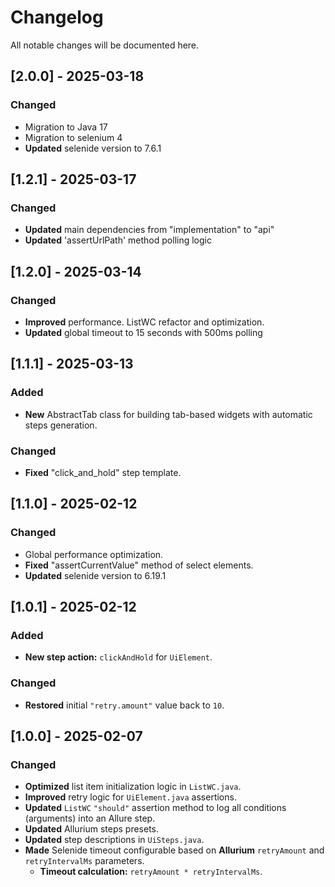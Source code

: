 # Changelog
All notable changes will be documented here.

## [2.0.0] - 2025-03-18
### Changed
- Migration to Java 17
- Migration to selenium 4
- **Updated** selenide version to 7.6.1

## [1.2.1] - 2025-03-17
### Changed
- **Updated** main dependencies from "implementation" to "api"
- **Updated** 'assertUrlPath' method polling logic

## [1.2.0] - 2025-03-14
### Changed
- **Improved** performance. ListWC refactor and optimization.
- **Updated** global timeout to 15 seconds with 500ms polling

## [1.1.1] - 2025-03-13
### Added
- **New** AbstractTab class for building tab-based widgets with automatic steps generation.

### Changed
- **Fixed** "click_and_hold" step template.

## [1.1.0] - 2025-02-12

### Changed
- Global performance optimization.
- **Fixed** "assertCurrentValue" method of select elements.
- **Updated** selenide version to 6.19.1

## [1.0.1] - 2025-02-12

### Added
- **New step action:** `clickAndHold` for `UiElement`.

### Changed
- **Restored** initial `"retry.amount"` value back to `10`.

## [1.0.0] - 2025-02-07

### Changed
- **Optimized** list item initialization logic in `ListWC.java`.
- **Improved** retry logic for `UiElement.java` assertions.
- **Updated** `ListWC` `"should"` assertion method to log all conditions (arguments) into an Allure step.
- **Updated** Allurium steps presets.
- **Updated** step descriptions in `UiSteps.java`.
- **Made** Selenide timeout configurable based on **Allurium** `retryAmount` and `retryIntervalMs` parameters.
  - **Timeout calculation:** `retryAmount * retryIntervalMs`.

